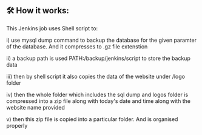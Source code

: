 <h2>🛠️ How it works:</h2>

This Jenkins job uses Shell script to:

<p>i) use mysql dump command to backup the database for the given paramter of the database. And it compresses to .gz file extenstion </p>
<p>ii) a backup path is used PATH:/backup/jenkins/script to store the backup data </p>
<p>iii) then by shell script it also copies the data of the website under /logo folder </p>
<p>iv) then the whole folder which includes the sql dump and logos folder is compressed into a zip file along with today's date and time along with the website name provided </p>
<p>v) then this zip file is copied into a particular folder. And is organised properly </p>
